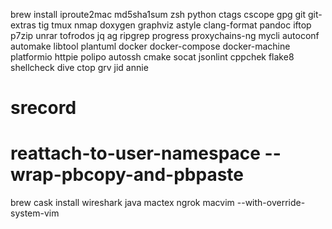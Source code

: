 brew install
iproute2mac md5sha1sum zsh python ctags cscope gpg git git-extras tig tmux nmap doxygen graphviz astyle clang-format pandoc iftop p7zip unrar tofrodos jq ag ripgrep progress proxychains-ng mycli autoconf automake libtool plantuml docker docker-compose docker-machine platformio httpie polipo autossh cmake socat jsonlint cppchek flake8 shellcheck dive ctop grv jid annie

# srecord
# reattach-to-user-namespace --wrap-pbcopy-and-pbpaste
brew cask install
wireshark java mactex ngrok macvim --with-override-system-vim
